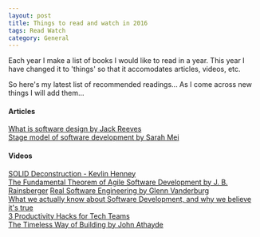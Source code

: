 ```yaml
---
layout: post
title: Things to read and watch in 2016
tags: Read Watch
category: General
---
```

Each year I make a list of books I would like to read in a year. This year I have changed it to 'things' so that it accomodates articles, videos, etc.

So here's my latest list of recommended readings... As I come across new things I will add them...

#### Articles ####

[What is software design by Jack Reeves](http://www.developerdotstar.com/mag/articles/reeves_design.html)  
[Stage model of software development by Sarah Mei](https://storify.com/sarahmei/the-factory-the-workshop-and-the-stage)

#### Videos ####

[SOLID Deconstruction - Kevlin Henney](https://vimeo.com/157708450)  
[The Fundamental Theorem of Agile Software Development by J. B. Rainsberger](https://vimeo.com/79106557) 
[Real Software Engineering by Glenn Vanderburg](https://www.youtube.com/watch?v=NP9AIUT9nos)  
[What we actually know about Software Development, and why we believe it's true](https://vimeo.com/9270320)  
[3 Productivity Hacks for Tech Teams](https://www.youtube.com/watch?v=ZO8hN6Nvl5Y)  
[The Timeless Way of Building by John Athayde](https://youtu.be/DJJbIjlLmLM)  
